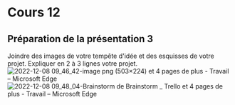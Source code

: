 # Cours 12
## Préparation de la présentation 3 
Joindre des images de votre tempête d'idée et des esquisses de votre projet. Expliquer en 2 à 3 lignes votre projet. 
![2022-12-08 09_46_42-image png (503×224) et 4 pages de plus - Travail – Microsoft​ Edge](https://user-images.githubusercontent.com/112108542/206476839-6324b0db-0135-4c51-86af-fdbcff7f5ba7.png)
![2022-12-08 09_48_04-Brainstorm de Brainstorm _ Trello et 4 pages de plus - Travail – Microsoft​ Edge](https://user-images.githubusercontent.com/112108542/206477091-4dec39ff-d6d6-4e95-b8c2-de4ca30803d9.png)
